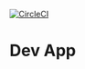 [![CircleCI](https://circleci.com/gh/abdullahokhan/googlerecommend434dev/tree/main.svg?style=svg)](https://circleci.com/gh/abdullahokhan/googlerecommend434dev/tree/main)

# Dev App
